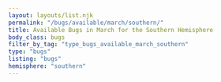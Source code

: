 ```yaml
---
layout: layouts/list.njk
permalink: "/bugs/available/march/southern/"
title: Available Bugs in March for the Southern Hemisphere
body_class: bugs
filter_by_tag: "type_bugs_available_march_southern"
type: "bugs"
listing: "bugs"
hemisphere: "southern"
---
```

